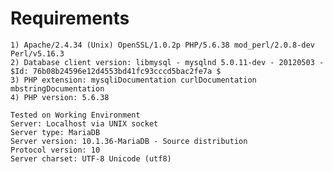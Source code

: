 Requirements
===============

    1) Apache/2.4.34 (Unix) OpenSSL/1.0.2p PHP/5.6.38 mod_perl/2.0.8-dev Perl/v5.16.3
    2) Database client version: libmysql - mysqlnd 5.0.11-dev - 20120503 - $Id: 76b08b24596e12d4553bd41fc93cccd5bac2fe7a $
    3) PHP extension: mysqliDocumentation curlDocumentation mbstringDocumentation
    4) PHP version: 5.6.38
	
	Tested on Working Environment
    Server: Localhost via UNIX socket
    Server type: MariaDB
    Server version: 10.1.36-MariaDB - Source distribution
    Protocol version: 10
    Server charset: UTF-8 Unicode (utf8)